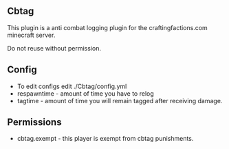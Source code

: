 ## Cbtag

This plugin is a anti combat logging plugin for the craftingfactions.com minecraft server.

Do not reuse without permission.

## Config

* To edit configs edit ./Cbtag/config.yml
* respawntime - amount of time you have to relog
* tagtime - amount of time you will remain tagged after receiving damage.

## Permissions

* cbtag.exempt - this player is exempt from cbtag punishments.